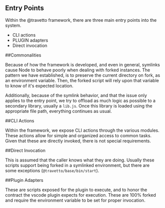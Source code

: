 Entry Points
------------------

Within the @travetto framework, there are three main entry points into the system.  

- CLI actions
- PLUGIN adapters
- Direct invocation

##Commonalities

Because of how the framework is developed, and even in general, symlinks cause Node to behave poorly when dealing with forked instances.  The pattern we have established, is to preserve the current directory on fork, as an environment variable.  Then, the forked script will rely upon that variable to know of it's expected location.  

Additionally, because of the symlink behavior, and that the issue only applies to the entry point, we try to offload as much logic as possible to a secondary library, usually a `lib.js`.  Once this library is loaded using the appropriate file path, everything continues as usual.


##CLI Actions

Within the framework, we expose CLI actions through the various modules.  These actions allow for simple and organized access to common tasks. Given that these are directly invoked, there is not special requirements.  

##Direct Invocation

This is assumed that the caller knows what they are doing.  Usually these scripts support being forked in a symlinked environment, but there are some exceptions (`@travetto/base/bin/start`).

##Plugin Adapters

These are scripts exposed for the plugin to execute, and to honor the contract the vscode plugin expects for execution.  These are 100% forked and require the environment variable to be set for proper invocation.